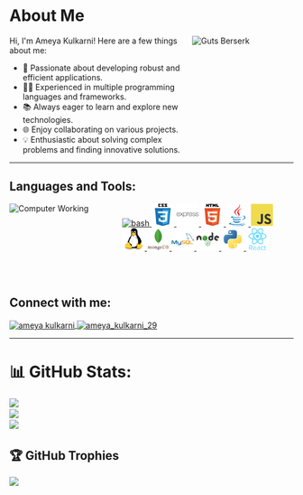 # About Me

<p align="left">
  <img src="https://media.giphy.com/media/105TPTlFrqaW1G/giphy.gif" alt="Guts Berserk" width="180" height="180" align="right"/>
  Hi, I'm Ameya Kulkarni! Here are a few things about me:
  <ul>
    <li>🌟 Passionate about developing robust and efficient applications.</li>
    <li>👨‍💻 Experienced in multiple programming languages and frameworks.</li>
    <li>📚 Always eager to learn and explore new technologies.</li>
    <li>🌐 Enjoy collaborating on various projects.</li>
    <li>💡 Enthusiastic about solving complex problems and finding innovative solutions.</li>
  </ul>
</p>

---

## Languages and Tools:

<p align="left">
  <img src="https://media.giphy.com/media/HqWU6NTLNLzg2Qf5rH/giphy.gif" alt="Computer Working" width="180" height="128" align="left" style="margin-right: 20px;"/>
  <a href="https://www.gnu.org/software/bash/" target="_blank" rel="noreferrer"> 
    <img src="https://www.vectorlogo.zone/logos/gnu_bash/gnu_bash-icon.svg" alt="bash" width="40" height="40"/> 
  </a> 
  <a href="https://www.w3schools.com/css/" target="_blank" rel="noreferrer"> 
    <img src="https://raw.githubusercontent.com/devicons/devicon/master/icons/css3/css3-original-wordmark.svg" alt="css3" width="40" height="40"/> 
  </a> 
  <a href="https://expressjs.com" target="_blank" rel="noreferrer"> 
    <img src="https://raw.githubusercontent.com/devicons/devicon/master/icons/express/express-original-wordmark.svg" alt="express" width="40" height="40"/> 
  </a> 
  <a href="https://www.w3.org/html/" target="_blank" rel="noreferrer"> 
    <img src="https://raw.githubusercontent.com/devicons/devicon/master/icons/html5/html5-original-wordmark.svg" alt="html5" width="40" height="40"/> 
  </a> 
  <a href="https://www.java.com" target="_blank" rel="noreferrer"> 
    <img src="https://raw.githubusercontent.com/devicons/devicon/master/icons/java/java-original.svg" alt="java" width="40" height="40"/> 
  </a> 
  <a href="https://developer.mozilla.org/en-US/docs/Web/JavaScript" target="_blank" rel="noreferrer"> 
    <img src="https://raw.githubusercontent.com/devicons/devicon/master/icons/javascript/javascript-original.svg" alt="javascript" width="40" height="40"/> 
  </a> 
  <a href="https://www.linux.org/" target="_blank" rel="noreferrer"> 
    <img src="https://raw.githubusercontent.com/devicons/devicon/master/icons/linux/linux-original.svg" alt="linux" width="40" height="40"/> 
  </a> 
  <a href="https://www.mongodb.com/" target="_blank" rel="noreferrer"> 
    <img src="https://raw.githubusercontent.com/devicons/devicon/master/icons/mongodb/mongodb-original-wordmark.svg" alt="mongodb" width="40" height="40"/> 
  </a> 
  <a href="https://www.mysql.com/" target="_blank" rel="noreferrer"> 
    <img src="https://raw.githubusercontent.com/devicons/devicon/master/icons/mysql/mysql-original-wordmark.svg" alt="mysql" width="40" height="40"/> 
  </a> 
  <a href="https://nodejs.org" target="_blank" rel="noreferrer"> 
    <img src="https://raw.githubusercontent.com/devicons/devicon/master/icons/nodejs/nodejs-original-wordmark.svg" alt="nodejs" width="40" height="40"/> 
  </a> 
  <a href="https://www.python.org" target="_blank" rel="noreferrer"> 
    <img src="https://raw.githubusercontent.com/devicons/devicon/master/icons/python/python-original.svg" alt="python" width="40" height="40"/> 
  </a> 
  <a href="https://reactjs.org/" target="_blank" rel="noreferrer"> 
    <img src="https://raw.githubusercontent.com/devicons/devicon/master/icons/react/react-original-wordmark.svg" alt="react" width="40" height="40"/> 
  </a> 
</p>
<br>


<br>

## Connect with me:

<p align="left">
  <a href="https://linkedin.com/in/ameya-kulkarni" target="blank">
    <img align="center" src="https://raw.githubusercontent.com/rahuldkjain/github-profile-readme-generator/master/src/images/icons/Social/linked-in-alt.svg" alt="ameya kulkarni" height="30" width="40"/>
  </a>
  <a href="https://www.leetcode.com/ameya_kulkarni_29" target="blank">
    <img align="center" src="https://raw.githubusercontent.com/rahuldkjain/github-profile-readme-generator/master/src/images/icons/Social/leet-code.svg" alt="ameya_kulkarni_29" height="30" width="40"/>
  </a>
</p>

---


# 📊 GitHub Stats:
![](https://github-readme-stats.vercel.app/api?username=Ameya0930&theme=dark&hide_border=false&include_all_commits=true&count_private=true)<br/>
![](https://github-readme-streak-stats.herokuapp.com/?user=Ameya0930&theme=dark&hide_border=false)<br/>
![](https://github-readme-stats.vercel.app/api/top-langs/?username=Ameya0930&theme=dark&hide_border=false&include_all_commits=true&count_private=true&layout=compact)

## 🏆 GitHub Trophies
![](https://github-profile-trophy.vercel.app/?username=Ameya0930&theme=dark&no-frame=false&no-bg=true&margin-w=4)

<!-- Proudly created with GPRM ( https://gprm.itsvg.in ) -->
